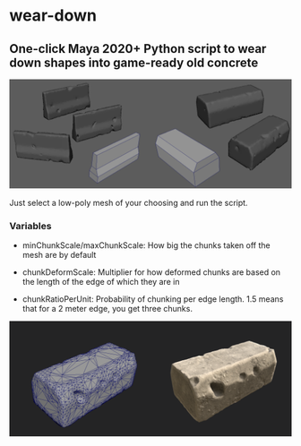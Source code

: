 # wear-down
## One-click Maya 2020+ Python script to wear down shapes into game-ready old concrete

![header](/images/header.png)

Just select a low-poly mesh of your choosing and run the script.

### Variables

- minChunkScale/maxChunkScale: How big the chunks taken off the mesh are by default

- chunkDeformScale: Multiplier for how deformed chunks are based on the length of the edge of which they are in

- chunkRatioPerUnit: Probability of chunking per edge length. 1.5 means that for a 2 meter edge, you get three chunks.

![footer](/images/footer.png)